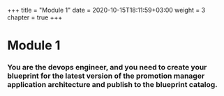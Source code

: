 +++
title = "Module 1"
date = 2020-10-15T18:11:59+03:00
weight = 3
chapter = true
+++

# Module 1

### You are the devops engineer, and you need to create your blueprint for the latest version of the promotion manager application architecture and publish to the blueprint catalog.